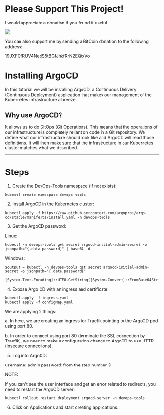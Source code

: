 # Please Support This Project!

I would appreciate a donation if you found it useful.

[![](https://www.paypalobjects.com/en_US/i/btn/btn_donateCC_LG.gif)](https://www.paypal.com/cgi-bin/webscr?cmd=_donations&business=53CD2WNX3698E&lc=US&item_name=TechByteTips&item_number=Learning%2dKubernetes%2dSeries&currency_code=USD&bn=PP%2dDonationsBF%3abtn_donateCC_LG%2egif%3aNonHosted)

You can also support me by sending a BitCoin donation to the following address:

19JXFGfRUV4NedS5tBGfJhkfRrN2EQtxVo

# Installing ArgoCD

In this tutorial we will be installing ArgoCD, a Continuous Delivery (Continuous Deployment) application that makes our management of the Kubernetes infrastructure a breeze.

## Why use ArgoCD?

It allows us to do GitOps (Git Operations).  This means that the operations of our infrastructure is completely reliant on code in a Git repository.  We define what our infrastructure should look like and ArgoCD will read those definitions.  It will then make sure that the infrastructure in our Kubernetes cluster matches what we described.

---

# Steps

1. Create the DevOps-Tools namespace (if not exists):

  ```
  kubectl create namespace devops-tools
  ```

2. Install ArgoCD in the Kubernetes cluster:

  ```
  kubectl apply -f https://raw.githubusercontent.com/argoproj/argo-cd/stable/manifests/install.yaml -n devops-tools
  ```

3. Get the ArgoCD password:

Linux:

  ```
  kubectl -n devops-tools get secret argocd-initial-admin-secret -o jsonpath="{.data.password}" | base64 -d
  ```

Windows:

  ```
  $output = kubectl -n devops-tools get secret argocd-initial-admin-secret -o jsonpath="{.data.password}"

  [System.Text.Encoding]::UTF8.GetString([System.Convert]::FromBase64String($output))
  ```

4. Expose Argo CD with an ingress and certificate:

  ```
  kubectl apply -f ingress.yaml
  kubectl apply -f configMap.yaml
  ```

  We are applying 2 things:

  a. In here, we are creating an ingress for Traefik pointing to the ArgoCD pod using port 80.

  b. In order to connect using port 80 (terminate the SSL connection by Traefik), we need to make a configuration change to ArgoCD to use HTTP (insecure connections).

5. Log into ArgoCD:

  username: admin
  password: from the step number 3

  NOTE: 

  If you can't see the user interface and get an error related to redirects, you need to restart the ArgoCD server:

  ```
  kubectl rollout restart deployment argocd-server -n devops-tools
  ```

6. Click on Applications and start creating applications.